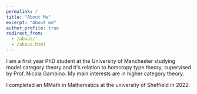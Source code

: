 ```yaml
---
permalink: /
title: "About Me"
excerpt: "About me"
author_profile: true
redirect_from: 
  - /about/
  - /about.html
---
```





I am a first year PhD student at the University of Manchester studying model category theory and it's relation to homotopy type theory, supervised by Prof. Nicola Gambino. My main interests are in higher category theory. 

I completed an MMath in Mathematics at the university of Sheffield in 2022.  

